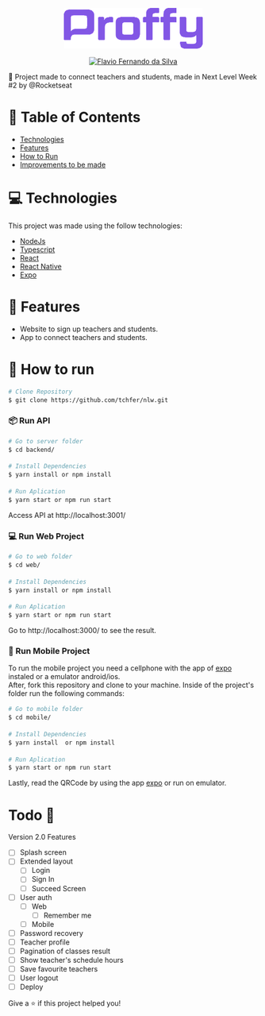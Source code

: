 <p align="center">
   <img src="https://github.com/vsamarcus/proffy/blob/master/.github/logo.png?raw=true" alt="Proffy" width="280"/>
</p>

<p align="center">	
<a href="https://www.linkedin.com/in/flavio-fernando-da-silva-8030b3ba/">
  <img alt="Flavio Fernando da Silva" src="https://img.shields.io/badge/-Flavio Fernando da Silva -8257E5?style=flat&logo=Linkedin&logoColor=white" />
</a>


:rocket: Project made to connect teachers and students, made in Next Level Week #2 by @Rocketseat

# :pushpin: Table of Contents

- [Technologies](#computer-technologies)
- [Features](#rocket-features)
- [How to Run](#construction_worker-how-to-run)
- [Improvements to be made](#pushpin)

# :computer: Technologies

This project was made using the follow technologies:

<ul>
  <li><a href="https://nodejs.org/en/docs/">NodeJs</a></li>
  <li><a href="https://www.typescriptlang.org/">Typescript</a></li>
  <li><a href="https://pt-br.reactjs.org/">React</a></li>
  <li><a href="https://reactnative.dev/">React Native</a></li>
  <li><a href="https://expo.io/">Expo</a></li>
</ul>

# :rocket: Features

- Website to sign up teachers and students.
- App to connect teachers and students.

# :construction_worker: How to run

```bash
# Clone Repository
$ git clone https://github.com/tchfer/nlw.git
```

### 📦 Run API

```bash
# Go to server folder
$ cd backend/

# Install Dependencies
$ yarn install or npm install

# Run Aplication
$ yarn start or npm run start
```

Access API at http://localhost:3001/

### 💻 Run Web Project

```bash
# Go to web folder
$ cd web/

# Install Dependencies
$ yarn install or npm install

# Run Aplication
$ yarn start or npm run start
```

Go to http://localhost:3000/ to see the result.

### 📱 Run Mobile Project

To run the mobile project you need a cellphone with the app of [expo](https://play.google.com/store/apps/details?id=host.exp.exponent) instaled or a emulator android/ios.
<br />
After, fork this repository and clone to your machine. Inside of the project's folder run the following commands:

```bash
# Go to mobile folder
$ cd mobile/

# Install Dependencies
$ yarn install  or npm install

# Run Aplication
$ yarn start or npm run start
```

Lastly, read the QRCode by using the app [expo](https://play.google.com/store/apps/details?id=host.exp.exponent) or run on emulator.

# Todo :pushpin:

Version 2.0 Features

 - [ ] Splash screen
 - [ ] Extended layout
   - [ ] Login
   - [ ] Sign In
   - [ ] Succeed Screen
 - [ ] User auth
   - [ ] Web
     - [ ] Remember me
   - [ ] Mobile
 - [ ] Password recovery
 - [ ] Teacher profile
 - [ ] Pagination of classes result
 - [ ] Show teacher's schedule hours
 - [ ] Save favourite teachers
 - [ ] User logout
 - [ ] Deploy

Give a ⭐️ if this project helped you!
